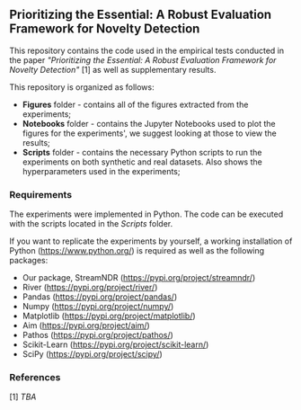 ## Prioritizing the Essential: A Robust Evaluation Framework for Novelty Detection

This repository contains the code used in the empirical tests conducted in the paper *"Prioritizing the Essential: A Robust Evaluation Framework for Novelty Detection"* [1] as well as supplementary results.

This repository is organized as follows:
* **Figures** folder - contains all of the figures extracted from the experiments;
* **Notebooks** folder - contains the Jupyter Notebooks used to plot the figures for the experiments', we suggest looking at those to view the results;
* **Scripts** folder - contains the necessary Python scripts to run the experiments on both synthetic and real datasets. Also shows the hyperparameters used in the experiments;

### Requirements
The experiments were implemented in Python. The code can be executed with the scripts located in the *Scripts* folder.

If you want to replicate the experiments by yourself, a working installation of Python (https://www.python.org/) is required as well as the following packages:

- Our package, StreamNDR (https://pypi.org/project/streamndr/)
- River (https://pypi.org/project/river/)
- Pandas (https://pypi.org/project/pandas/)
- Numpy (https://pypi.org/project/numpy/)
- Matplotlib (https://pypi.org/project/matplotlib/)
- Aim (https://pypi.org/project/aim/)
- Pathos (https://pypi.org/project/pathos/)
- Scikit-Learn (https://pypi.org/project/scikit-learn/)
- SciPy (https://pypi.org/project/scipy/)

### References
[1] *TBA*
